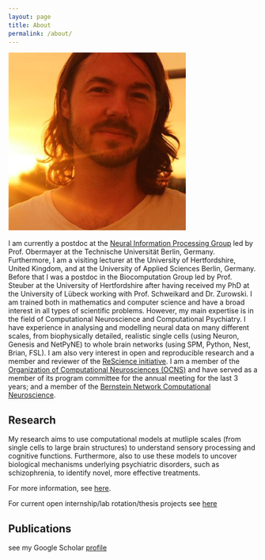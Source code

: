 ```yaml
---
layout: page
title: About
permalink: /about/
---
```



<img src="https://github.com/ChristophMetzner/ChristophMetzner.github.io/blob/gh-pages/profile.png" alt="">

I am currently a postdoc at the [Neural Information Processing Group](https://www.ni.tu-berlin.de/menue/neural_information_processing_group/) led by Prof. Obermayer at the Technische Universität Berlin, Germany. Furthermore, I am a visiting lecturer at the University of Hertfordshire, United Kingdom, and at the University of Applied Sciences Berlin, Germany. Before that I was a postdoc in the Biocomputation Group led by Prof. Steuber at the University of Hertfordshire after having received my PhD at the University of Lübeck working with Prof. Schweikard and Dr. Zurowski.
I am trained both in mathematics and computer science and have a broad interest in all types of scientific problems. However, my main expertise is in the field of Computational Neuroscience and Computational Psychiatry. I have experience in analysing and modelling neural data on many different scales, from biophysically detailed, realistic single cells (using Neuron, Genesis and NetPyNE) to whole brain networks (using SPM, Python, Nest, Brian, FSL). I am also very interest in open and reproducible research and a member and reviewer of the [ReScience initiative](http://rescience.github.io/). I am a member of the [Organization of Computational Neurosciences (OCNS)](cnsorg.org) and have served as a member of its program committee for the annual meeting for the last 3 years; and a member of the [Bernstein Network Computational Neuroscience](https://www.bernstein-network.de/de/bernstein-association/join).  

## Research
My research aims to use computational models at mutliple scales (from single cells to large brain structures) to understand sensory processing and cognitive functions. Furthermore, also to use these models to uncover biological mechanisms underlying psychiatric disorders, such as schizophrenia, to identify novel, more effective treatments.

For more information, see [here]().

For current open internship/lab rotation/thesis projects see [here]()

## Publications
see my Google Scholar [profile](https://scholar.google.de/citations?user=6COgDzwAAAAJ&hl=de)
